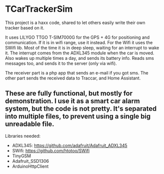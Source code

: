 # TCarTrackerSim

This project is a haxx code, shared to let others easily write their own tracker based on it.

It uses LILYGO TTGO T-SIM7000G for the GPS + 4G for positioning and communication. If it is in wifi range, use it instead.
For the Wifi it uses the SWifi lib. Most of the time it is in deep sleep, waiting for an interrupt to wake it. The interrupt comes from the ADXL345 module when the car is moved.
Also wakes up multiple times a day, and sends its battery info.
Reads sms messages too, and sends it to the server (only via wifi).


The receiver part is a php app that sends an e-mail if you got sms. The other part sends the received data to Traccar, and Home Assistant.


## These are fully functional, but mostly for demonstration. I use it as a smart car alarm system, but the code is not pretty. It's separated into multiple files, to prevent using a single big unreadable file.

Libraries needed:
- ADXL345: https://github.com/adafruit/Adafruit_ADXL345
- SWifi: https://github.com/htotoo/SWifi
- TinyGSM
- Adafruit_SSD1306
- ArduinoHttpClient
